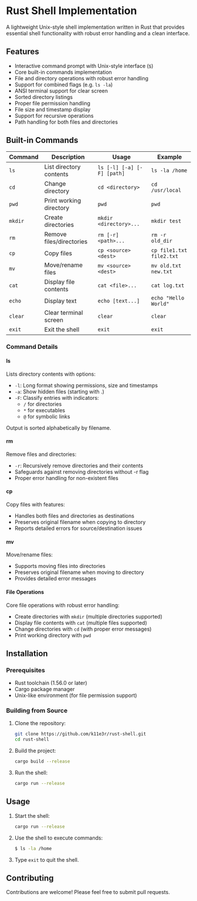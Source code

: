 # Rust Shell Implementation

A lightweight Unix-style shell implementation written in Rust that provides essential shell functionality with robust error handling and a clean interface.

## Features

- Interactive command prompt with Unix-style interface (`$`)
- Core built-in commands implementation 
- File and directory operations with robust error handling
- Support for combined flags (e.g. `ls -la`)
- ANSI terminal support for clear screen
- Sorted directory listings
- Proper file permission handling
- File size and timestamp display
- Support for recursive operations
- Path handling for both files and directories

## Built-in Commands

| Command | Description | Usage | Example |
|---------|-------------|--------|---------|
| `ls` | List directory contents | `ls [-l] [-a] [-F] [path]` | `ls -la /home` |
| `cd` | Change directory | `cd <directory>` | `cd /usr/local` |
| `pwd` | Print working directory | `pwd` | `pwd` |
| `mkdir` | Create directories | `mkdir <directory>...` | `mkdir test` |
| `rm` | Remove files/directories | `rm [-r] <path>...` | `rm -r old_dir` |
| `cp` | Copy files | `cp <source> <dest>` | `cp file1.txt file2.txt` |
| `mv` | Move/rename files | `mv <source> <dest>` | `mv old.txt new.txt` |
| `cat` | Display file contents | `cat <file>...` | `cat log.txt` |
| `echo` | Display text | `echo [text...]` | `echo "Hello World"` |
| `clear` | Clear terminal screen | `clear` | `clear` |
| `exit` | Exit the shell | `exit` | `exit` |

### Command Details

#### ls
Lists directory contents with options:
- `-l`: Long format showing permissions, size and timestamps
- `-a`: Show hidden files (starting with .)
- `-F`: Classify entries with indicators:
  - `/` for directories
  - `*` for executables
  - `@` for symbolic links

Output is sorted alphabetically by filename.

#### rm
Remove files and directories:
- `-r`: Recursively remove directories and their contents
- Safeguards against removing directories without -r flag
- Proper error handling for non-existent files

#### cp
Copy files with features:
- Handles both files and directories as destinations
- Preserves original filename when copying to directory
- Reports detailed errors for source/destination issues

#### mv
Move/rename files:
- Supports moving files into directories
- Preserves original filename when moving to directory
- Provides detailed error messages

#### File Operations
Core file operations with robust error handling:
- Create directories with `mkdir` (multiple directories supported)
- Display file contents with `cat` (multiple files supported)
- Change directories with `cd` (with proper error messages)
- Print working directory with `pwd`

## Installation

### Prerequisites
- Rust toolchain (1.56.0 or later)
- Cargo package manager
- Unix-like environment (for file permission support)

### Building from Source
1. Clone the repository:
   ```bash
   git clone https://github.com/k11e3r/rust-shell.git
   cd rust-shell
   ```
2. Build the project:
   ```bash
   cargo build --release
   ```
3. Run the shell:
   ```bash
   cargo run --release
   ```

## Usage
1. Start the shell:
   ```bash
   cargo run --release
   ```

2. Use the shell to execute commands:
   ```bash
   $ ls -la /home
   ```

3. Type `exit` to quit the shell.

## Contributing

Contributions are welcome! Please feel free to submit pull requests.
